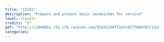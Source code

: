 ```yaml
---
title: "13281"
description: "Prepare and present basic sandwiches for service"
level: <level>
credits: "2"
pdf: "http://c1940652.r52.cf0.rackcdn.com/55e51158ff2a7c0777000f8f/13281.pdf"
categories:
---
```

